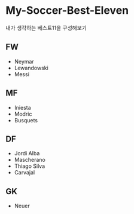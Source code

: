 # My-Soccer-Best-Eleven
내가 생각하는 베스트11을 구성해보기

## FW
* Neymar
* Lewandowski
* Messi

## MF
* Iniesta
* Modric
* Busquets

## DF
* Jordi Alba
* Mascherano
* Thiago Silva
* Carvajal

## GK
* Neuer
